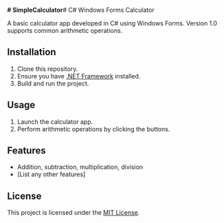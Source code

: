 **# SimpleCalculator**# C# Windows Forms Calculator

A basic calculator app developed in C# using Windows Forms. Version 1.0 supports common arithmetic operations.

## Installation

1. Clone this repository.
2. Ensure you have [.NET Framework](https://dotnet.microsoft.com/download) installed.
3. Build and run the project.

## Usage

1. Launch the calculator app.
2. Perform arithmetic operations by clicking the buttons.

## Features

- Addition, subtraction, multiplication, division
- [List any other features]

## License

This project is licensed under the [MIT License](LICENSE).

